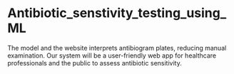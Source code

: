 # Antibiotic_senstivity_testing_using_ML
The model and the website interprets antibiogram plates, reducing manual examination. Our system will be a user-friendly web app for healthcare professionals and the public to assess antibiotic sensitivity.

